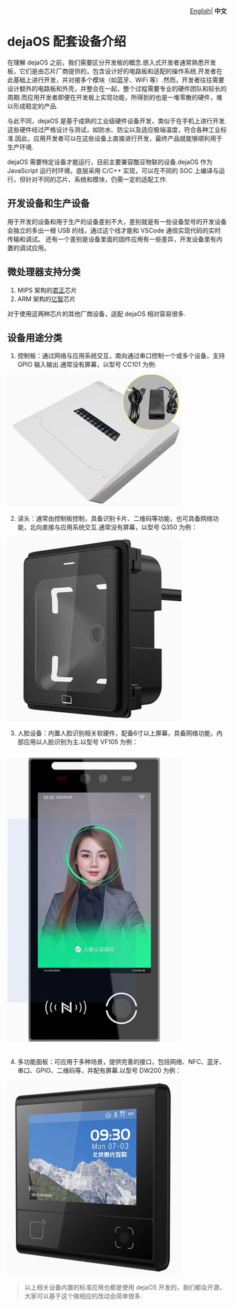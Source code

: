 <p align="right">
    <a href="./device.md">English</a>| <b>中文</b>
</p>

# dejaOS 配套设备介绍
在理解 dejaOS 之前，我们需要区分开发板的概念.嵌入式开发者通常熟悉开发板，它们是由芯片厂商提供的，包含设计好的电路板和适配的操作系统.开发者在此基础上进行开发，并对接多个模块（如蓝牙、WiFi 等）.然而，开发者往往需要设计额外的电路板和外壳，并整合在一起，整个过程需要专业的硬件团队和较长的周期.而应用开发者即便在开发板上实现功能，所得到的也是一堆零散的硬件，难以形成稳定的产品.

与此不同，dejaOS 是基于成熟的工业级硬件设备开发，类似于在手机上进行开发.这些硬件经过严格设计与测试，如防水、防尘以及适应极端温度，符合各种工业标准.因此，应用开发者可以在这些设备上直接进行开发，最终产品就能够顺利用于生产环境.

dejaOS 需要特定设备才能运行，目前主要兼容酷豆物联的设备.dejaOS 作为 JavaScript 运行时环境，底层采用 C/C++ 实现，可以在不同的 SOC 上编译与运行，但针对不同的芯片、系统和模块，仍需一定的适配工作.

## 开发设备和生产设备
用于开发的设备和用于生产的设备差别不大，差别就是有一些设备型号的开发设备会独立的多出一根 USB 的线，通过这个线才能和 VSCode 通信实现代码的实时传输和调试。
还有一个差别是设备里面的固件应用有一些差异，开发设备里有内置的调试应用。

## 微处理器支持分类
1. MIPS 架构的[君正](https://www.ingenic.com.cn/)芯片
2. ARM 架构的[亿智](https://www.eeasytech.com/)芯片

对于使用这两种芯片的其他厂商设备，适配 dejaOS 相对容易很多.

## 设备用途分类
1. 控制板：通过网络与应用系统交互，南向通过串口控制一个或多个设备，支持 GPIO 输入输出.通常没有屏幕，以型号 CC101 为例:

![alt text](image/CC101.png)

2. 读头：通常由控制板控制，具备识别卡片、二维码等功能，也可具备网络功能，北向直接与应用系统交互.通常没有屏幕，以型号 Q350 为例：

![alt text](image/Q350.png)

3. 人脸设备：内置人脸识别相关软硬件，配备6寸以上屏幕，具备网络功能，内部应用以人脸识别为主.以型号 VF105 为例：

![alt text](image/VF105.png)

4. 多功能面板：可应用于多种场景，提供完善的接口，包括网络、NFC、蓝牙、串口、GPIO、二维码等，并配有屏幕.以型号 DW200 为例：

![alt text](image/DW200.png)

> 以上相关设备内置的标准应用也都是使用 dejaOS 开发的，我们都会开源，大家可以基于这个做相应的改动会简单很多.
